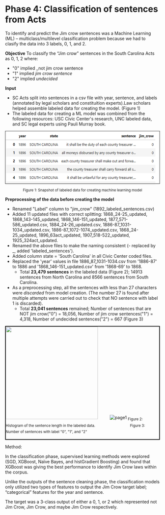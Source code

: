 # Phase 4: Classification of sentences from Acts
To identify and predict the Jim crow sentences was a Machine Learning (ML) – multiclass/multilevel classification problem because we had to clasify the data into 3 labels, 0, 1, and 2. 

**Objective** To classify the “Jim crow” sentences in the South Carolina Acts as 0, 1, 2 where:
- "0" implied _not jim crow sentence
- "1" implied _jim crow sentence_
- "2" implied _undecided_

**Input** 
- SC Acts split into sentences in a csv file with year, sentence, and labels  (annotated by legal scholars and constituition experts).Law scholars helped assemble labeled data for creating the model. (Figure 1)
- The labeled data for creating a ML model was combined from the following resources: USC Civic Center's research, UNC labeled data, and SC legal experts using Pauli Murray book.

<p align="center">
   <img src="LabeledData.png" alt="labeled_data", height="175"><br>
   <sub>Figure 1: Snapshot of labeled data for creating machine learning model</sub> 
</p>

**Preprocessing of the data before creating the model**
- Renamed "Label" column to "jim_crow" (1892_labeled_sentences.csv)
- Added 11 updated files with correct splitting: 1868_24-25_updated, 1868_143-145_updated, 1868_146-151_updated, 1877_571-586_updated.csv, 1884_24-26_updated.csv, 1886-87_1031-1034_updated.csv, 1886-87_1072-1074_updated.csv, 1868_24-25_updated, 1896_63act_updated, 1907_518-522_updated, 1925_324act_updated.
- Renamed the above files to make the naming consistent (- replaced by _, added 'labeled_sentences').
- Added column state = 'South Carolina' in all Civic Center coded files.
- Replaced the 'year' values in file 1886_87_1031-1034.csv from '1886-87' to 1886 and '1868_146-151_updated.csv' from '1868-69' to 1868.
    - Total **23,479 sentences** in the labeled data (Figure 2); 14913 sentences from North Carolina and 8566 sentences from South Carolina.
- As a preprocessing step, all the sentences with less than 27 characters were _discarded_ from model creation. (The number 27 is found after multiple attempts were carried out to check that NO sentence with label 1 is discarded).
    - Total **23,041 sentences** remained; Number of sentences that are NOT jim crow("0") = 18,056, Number of jim crow sentences("1") = 4,318, Number of undecided sentences("2") = 667 (Figure 3)
<div style="border: 2px solid black; display: inline-block;">
      <img src="sent_length.png" alt="" width="300" height="300">
      &nbsp;&nbsp;&nbsp;&nbsp;&nbsp;&nbsp;&nbsp;&nbsp;
      <img src="original.png" alt="page1"  width="300" height="300"> 
      <sub>Figure 2: Histogram of the sentence length in the labeled data. </sub> 
      &nbsp;&nbsp;&nbsp;&nbsp;&nbsp;&nbsp;&nbsp;&nbsp;&nbsp;&nbsp;&nbsp;&nbsp;&nbsp;&nbsp;&nbsp;&nbsp;&nbsp;&nbsp;&nbsp;
      &nbsp;&nbsp;&nbsp;&nbsp;&nbsp;&nbsp;&nbsp;
      <sub>Figure 3: Number of sentences with label "0", "1", and "2" </sub> 
 <br><br>
</div>

Method: 

In the classification phase, supervised learning methods were explored (SGD, XGBoost, Naïve Bayes, and histGradient Boosting) and found that XGBoost was giving the best performance to identify Jim Crow laws within the corpus. 

Unlike the outputs of the sentence cleaning phase, the classification models only utilized two types of features to output the Jim Crow target label;  “categorical” features for the year and sentence. 

The target was a 3-class output of either a 0, 1, or 2 which represented not Jim Crow, Jim Crow, and maybe Jim Crow respectively. 





